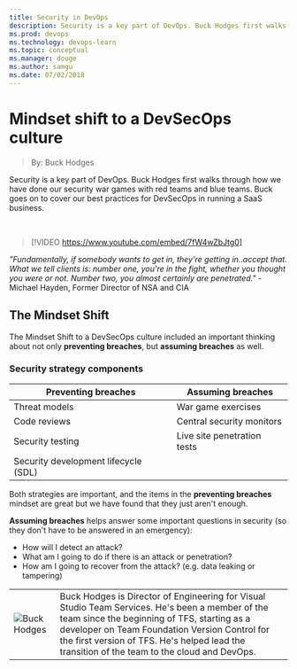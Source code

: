 ```yaml
---
title: Security in DevOps
description: Security is a key part of DevOps. Buck Hodges first walks through how we have done our security war games with red teams and blue teams. Buck goes on to cover our best practices for DevSecOps in running a SaaS business.
ms.prod: devops
ms.technology: devops-learn
ms.topic: conceptual
ms.manager: douge
ms.author: samgu
ms.date: 07/02/2018
---
```


# Mindset shift to a DevSecOps culture
> By: Buck Hodges

Security is a key part of DevOps. Buck Hodges first walks through how we have done our security war games with red teams and blue teams. Buck goes on to cover our best practices for DevSecOps in running a SaaS business.

<br>

> [!VIDEO https://www.youtube.com/embed/7fW4wZbJtg0]

_"Fundamentally, if somebody wants to get in, they're getting in..accept that. What we tell clients is: number one, you're in the fight, whether you thought you were or not. Number two, you almost certainly are penetrated."_ - Michael Hayden, Former Director of NSA and CIA

## The Mindset Shift

The Mindset Shift to a DevSecOps culture included an important thinking about not only **preventing breaches**, but **assuming breaches** as well.

### Security strategy components

| Preventing breaches                      | Assuming breaches                              |
|------------------------------------------|------------------------------------------------|
| Threat models                            | War game exercises                             |
| Code reviews                             | Central security monitors                      |
| Security testing                         | Live site penetration tests                    |
| Security development lifecycle (SDL)     |                                                |

Both strategies are important, and the items in the **preventing breaches** mindset are great but we have found that they just aren't enough.

**Assuming breaches** helps answer some important questions in security (so they don't have to be answered in an emergency):

* How will I detect an attack?
* What am I going to do if there is an attack or penetration?
* How am I going to recover from the attack? (e.g. data leaking or tampering)



|             |                           |
|-------------|---------------------------|
|![Buck Hodges](https://secure.gravatar.com/avatar/baad17c3a2d3ea8fffc392f9dd209426?s=130&d=mm&r=g)|Buck Hodges is Director of Engineering for Visual Studio Team Services. He's been a member of the team since the beginning of TFS, starting as a developer on Team Foundation Version Control for the first version of TFS. He's helped lead the transition of the team to the cloud and DevOps. |